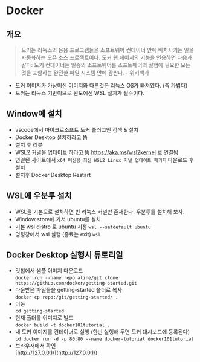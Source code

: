 # Docker

## 개요

> 도커는 리눅스의 응용 프로그램들을 소프트웨어 컨테이너 안에 배치시키는 일을 자동화하는 오픈 소스 프로젝트이다. 도커 웹 페이지의 기능을 인용하면 다음과 같다: 도커 컨테이너는 일종의 소프트웨어를 소프트웨어의 실행에 필요한 모든 것을 포함하는 완전한 파일 시스템 안에 감싼다. - 위키백과

- 도커 이미지가 가상머신 이미지와 다른것은 리눅스 OS가 빠져있다. (즉 가볍다)
- 도커는 리눅스 기반이므로 윈도에선 WSL 설치가 필수이다.

## Window에 설치

- vscode에서 마이크로소프트 도커 플러그인 검색 & 설치
- Docker Desktop 설치하라고 뜸
- 설치 후 리붓
- WSL2 커널을 업데이트 하라고 뜸 <https://aka.ms/wsl2kernel> 로 연결됨
- 연결된 사이트에서 `x64 머신용 최신 WSL2 Linux 커널 업데이트 패키지` 다운로드 후 설치
- 설치후 Docker Desktop Restart

## WSL에 우분투 설치

- WSL을 기본으로 설치하면 빈 리눅스 커널만 존재한다. 우분투를 설치해 보자.
- Window store에 가서 ubuntu를 설치
- 기본 wsl distro 로 ubuntu 지정
  `wsl --setdefault ubuntu`
- 명령창에서 wsl 실행 (종료는 exit)
  `wsl`

## Docker Desktop 실행시 튜토리얼

- 깃헙에서 샘플 이미지 다운로드  
  `docker run --name repo aline/git clone https://github.com/docker/getting-started.git`
- 다운받은 파일들을 getting-started 폴더로 복사  
  `docker cp repo:/git/getting-started/ .`
- 이동  
  `cd getting-started`
- 현재 폴더를 이미지로 빌드  
  `docker build -t docker101tutorial .`
- 내 도커 이미지를 컨테이너로 실행 (한번 실행해 두면 도커 대시보드에 등록된다)  
  `cd docker run -d -p 80:80 --name docker-tutorial docker101tutorial`
- 브라우저에서 확인  
  [http://127.0.0.1/](http://127.0.0.1/)
